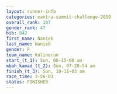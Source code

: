 ```yaml
---
layout: runner-info 
categories: mantra-summit-challenge-2019 
overall_rank: 167
gender_rank: 47
bib: 842
first_name: Naniek
last_name: Naniek
gender: F
team_name: Kulinerun
start_(t_1): Sun, 06-15-00 am
mbah_kamad_(t_2): Sun, 07-20-54 am
finish_(t_3): Sun, 10-11-03 am
race_time: 3-56-03
status: FINISHER
---
```

